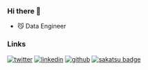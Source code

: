 
### Hi there 👋

- 😼 Data Engineer

### Links

[![twitter](https://img.shields.io/badge/Twitter-1DA1F2?style=for-the-badge&logo=twitter&logoColor=white)](https://twitter.com/yshr1200)
[![linkedin](https://img.shields.io/badge/LinkedIn-0077B5?style=for-the-badge&logo=linkedin&logoColor=white)](https://www.linkedin.com/in/y2000/)
[![github](https://img.shields.io/badge/GitHub-100000?style=for-the-badge&logo=github&logoColor=white)](https://github.com/OTA2000)
[![sakatsu badge](https://img.shields.io/endpoint.svg?url=https://saunadge-gjqqouyuca-an.a.run.app/api/v1/badge/7812&style=flat-square)](https://sauna-ikitai.com/saunners/7812)

<!--
**OTA2000/OTA2000** is a ✨ _special_ ✨ repository because its `README.md` (this file) appears on your GitHub profile.

Here are some ideas to get you started:

- 🔭 I’m currently working on ...
- 🌱 I’m currently learning ...
- 👯 I’m looking to collaborate on ...
- 🤔 I’m looking for help with ...
- 💬 Ask me about ...
- 📫 How to reach me: ...
- 😄 Pronouns: ...
- ⚡ Fun fact: ...
-->
